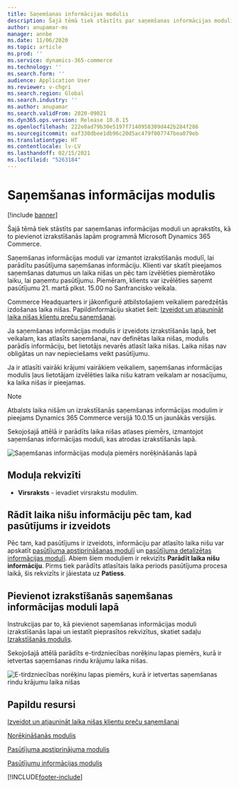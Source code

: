 ```yaml
---
title: Saņemšanas informācijas modulis
description: Šajā tēmā tiek stāstīts par saņemšanas informācijas moduli un aprakstīts, kā to pievienot izrakstīšanās lapām programmā Microsoft Dynamics 365 Commerce.
author: anupamar-ms
manager: annbe
ms.date: 11/06/2020
ms.topic: article
ms.prod: ''
ms.service: dynamics-365-commerce
ms.technology: ''
ms.search.form: ''
audience: Application User
ms.reviewer: v-chgri
ms.search.region: Global
ms.search.industry: ''
ms.author: anupamar
ms.search.validFrom: 2020-09021
ms.dyn365.ops.version: Release 10.0.15
ms.openlocfilehash: 222e8ad79b30e5197f7140958309d442b284f286
ms.sourcegitcommit: eaf330dbee1db96c20d5ac479f007747bea079eb
ms.translationtype: HT
ms.contentlocale: lv-LV
ms.lasthandoff: 02/15/2021
ms.locfileid: "5263184"
---
```

# <a name="pickup-information-module"></a>Saņemšanas informācijas modulis

[!include [banner](includes/banner.md)]

Šajā tēmā tiek stāstīts par saņemšanas informācijas moduli un aprakstīts, kā to pievienot izrakstīšanās lapām programmā Microsoft Dynamics 365 Commerce.

Saņemšanas informācijas moduli var izmantot izrakstīšanās modulī, lai parādītu pasūtījuma saņemšanas informāciju. Klienti var skatīt pieejamos saņemšanas datumus un laika nišas un pēc tam izvēlēties piemērotāko laiku, lai paņemtu pasūtījumu. Piemēram, klients var izvēlēties saņemt pasūtījumu 21. martā plkst. 15.00 no Sanfrancisko veikala.

Commerce Headquarters ir jākonfigurē atbilstošajiem veikaliem paredzētās izdošanas laika nišas. Papildinformāciju skatiet šeit: [Izveidot un atjaunināt laika nišas klientu preču saņemšanai](dev-itpro/pickup-timeslots.md).

Ja saņemšanas informācijas modulis ir izveidots izrakstīšanās lapā, bet veikalam, kas atlasīts saņemšanai, nav definētas laika nišas, modulis parādīs informāciju, bet lietotājs nevarēs atlasīt laika nišas. Laika nišas nav obligātas un nav nepieciešams veikt pasūtījumu.

Ja ir atlasīti vairāki krājumi vairākiem veikaliem, saņemšanas informācijas modulis ļaus lietotājam izvēlēties laika nišu katram veikalam ar nosacījumu, ka laika nišas ir pieejamas.

> [!NOTE]
> Atbalsts laika nišām un izrakstīšanās saņemšanas informācijas modulim ir pieejams Dynamics 365 Commerce versijā 10.0.15 un jaunākās versijās.

Sekojošajā attēlā ir parādīts laika nišas atlases piemērs, izmantojot saņemšanas informācijas moduli, kas atrodas izrakstīšanās lapā.

![Saņemšanas informācijas moduļa piemērs norēķināšanās lapā](./dev-itpro/media/Curbside_timeslot_eCommerce.PNG)

## <a name="module-properties"></a>Moduļa rekvizīti

- **Virsraksts** - ievadiet virsrakstu modulim.

## <a name="show-time-slot-information-after-an-order-is-placed"></a>Rādīt laika nišu informāciju pēc tam, kad pasūtījums ir izveidots

Pēc tam, kad pasūtījums ir izveidots, informāciju par atlasīto laika nišu var apskatīt [pasūtījuma apstiprināšanas modulī](order-confirmation-module.md) un [pasūtījuma detalizētas informācijas modulī](account-management.md#order-details-page). Abiem šiem moduļiem ir rekvizīts **Parādīt laika nišu informāciju**. Pirms tiek parādīts atlasītais laika periods pasūtījuma procesa laikā, šis rekvizīts ir jāiestata uz **Patiess**.

## <a name="add-a-checkout-pickup-information-module-to-a-page"></a>Pievienot izrakstīšanās saņemšanas informācijas moduli lapā

Instrukcijas par to, kā pievienot saņemšanas informācijas moduli izrakstīšanās lapai un iestatīt pieprasītos rekvizītus, skatiet sadaļu [Izrakstīšanās modulis](add-checkout-module.md).

Sekojošajā attēlā parādīts e-tirdzniecības norēķinu lapas piemērs, kurā ir ietvertas saņemšanas rindu krājumu laika nišas.

![E-tirdzniecības norēķinu lapas piemērs, kurā ir ietvertas saņemšanas rindu krājumu laika nišas](./dev-itpro/media/Curbside_timeslot_eCommerce_checkoutsummary.PNG)

## <a name="additional-resources"></a>Papildu resursi

[Izveidot un atjaunināt laika nišas klientu preču saņemšanai](dev-itpro/pickup-timeslots.md)

[Norēķināšanās modulis](add-checkout-module.md)

[Pasūtījuma apstiprinājuma modulis](order-confirmation-module.md)

[Pasūtījumu informācijas modulis](account-management.md)


[!INCLUDE[footer-include](../includes/footer-banner.md)]